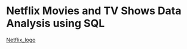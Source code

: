 # Netflix Movies and TV Shows Data Analysis using SQL

[Netflix_logo](https://github.com/Mgit125/Netflix-SQL-Project/blob/main/N.png)
